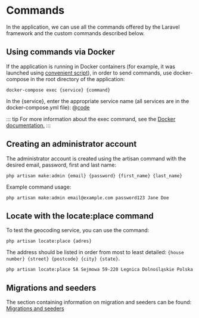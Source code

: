 # Commands
In the application, we can use all the commands offered by the Laravel framework and the custom commands described below.

## Using commands via Docker
If the application is running in Docker containers (for example, it was launched using [convenient script](../technical/run.html#using-a-convenient-script)), in order to send commands, use docker-compose in the root directory of the application:

```
docker-compose exec {service} {command}
```

In the {service}, enter the appropriate service name (all services are in the docker-compose.yml file):
@[code](@/docker/service-list.md)

::: tip
For more information about the exec command, see the [Docker documentation.](https://docs.docker.com/engine/reference/commandline/compose_exec/)
:::

## Creating an administrator account
The administrator account is created using the artisan command with the desired email, password, first and last name:
```
php artisan make:admin {email} {password} {first_name} {last_name}
```

Example command usage:
```
php artisan make:admin email@example.com password123 Jane Doe
```

## Locate with the locate:place command
To test the geocoding service, you can use the command:
```
php artisan locate:place {adres}
```

The address should be listed in order from most to least detailed: `{house number} {street} {postcode} {city} {state}`.
```
php artisan locate:place 5A Sejmowa 59-220 Legnica Dolnośląskie Polska
```

## Migrations and seeders
The section containing information on migration and seeders can be found: [Migrations and seeders](../technical/migrations-and-seeders) 
